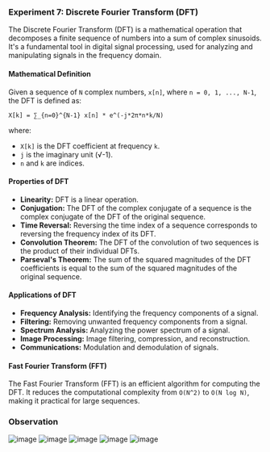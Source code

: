 ### Experiment 7: Discrete Fourier Transform (DFT)

The Discrete Fourier Transform (DFT) is a mathematical operation that decomposes a finite sequence of numbers into a sum of complex sinusoids. It's a fundamental tool in digital signal processing, used for analyzing and manipulating signals in the frequency domain.

#### Mathematical Definition

Given a sequence of `N` complex numbers, `x[n]`, where `n = 0, 1, ..., N-1`, the DFT is defined as:

```
X[k] = ∑_{n=0}^{N-1} x[n] * e^(-j*2π*n*k/N)
```

where:

* `X[k]` is the DFT coefficient at frequency `k`.
* `j` is the imaginary unit (√-1).
* `n` and `k` are indices.



#### Properties of DFT

* **Linearity:** DFT is a linear operation.
* **Conjugation:** The DFT of the complex conjugate of a sequence is the complex conjugate of the DFT of the original sequence.
* **Time Reversal:** Reversing the time index of a sequence corresponds to reversing the frequency index of its DFT.
* **Convolution Theorem:** The DFT of the convolution of two sequences is the product of their individual DFTs.
* **Parseval's Theorem:** The sum of the squared magnitudes of the DFT coefficients is equal to the sum of the squared magnitudes of the original sequence.

#### Applications of DFT

* **Frequency Analysis:** Identifying the frequency components of a signal.
* **Filtering:** Removing unwanted frequency components from a signal.
* **Spectrum Analysis:** Analyzing the power spectrum of a signal.
* **Image Processing:** Image filtering, compression, and reconstruction.
* **Communications:** Modulation and demodulation of signals.

#### Fast Fourier Transform (FFT)

The Fast Fourier Transform (FFT) is an efficient algorithm for computing the DFT. It reduces the computational complexity from `O(N^2)` to `O(N log N)`, making it practical for large sequences.

### Observation

![image](https://github.com/user-attachments/assets/8b00b701-e58a-4e4a-88e1-4c446aee85e6)
![image](https://github.com/user-attachments/assets/a5297d4d-6b2c-47f0-b9e6-0d554504e8c0)
![image](https://github.com/user-attachments/assets/bd027738-0b09-40d8-b756-4a62eef239c4)
![image](https://github.com/user-attachments/assets/eb5a623f-c4de-4ea8-958d-30af31fb424b)
![image](https://github.com/user-attachments/assets/10ddce72-f841-47e9-80ba-ee9d5544ae65)


